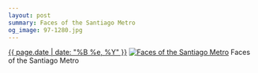 ```yaml
---
layout: post
summary: Faces of the Santiago Metro
og_image: 97-1280.jpg
---
```


<p>
  <time><a href="/97">{{ page.date | date: "%B %e, %Y" }}</a></time>
  <a href="/97"><img src="{{ site.assets_url }}/97-640.jpg" srcset="{{ site.assets_url }}/97-1280.jpg 1280w, {{ site.assets_url }}/97-960.jpg 960w, {{ site.assets_url }}/97-640.jpg 640w, {{ site.assets_url }}/97-320.jpg 320w" sizes="(min-width: 700px) 50vw, calc(100vw - 2rem)" alt="Faces of the Santiago Metro" /></a>
  <span>Faces of the Santiago Metro</span>
</p>
